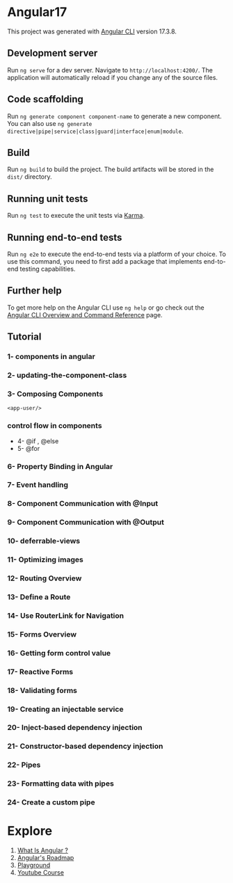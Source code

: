 # Angular17

This project was generated with [Angular CLI](https://github.com/angular/angular-cli) version 17.3.8.

## Development server

Run `ng serve` for a dev server. Navigate to `http://localhost:4200/`. The application will automatically reload if you change any of the source files.

## Code scaffolding

Run `ng generate component component-name` to generate a new component. You can also use `ng generate directive|pipe|service|class|guard|interface|enum|module`.

## Build

Run `ng build` to build the project. The build artifacts will be stored in the `dist/` directory.

## Running unit tests

Run `ng test` to execute the unit tests via [Karma](https://karma-runner.github.io).

## Running end-to-end tests

Run `ng e2e` to execute the end-to-end tests via a platform of your choice. To use this command, you need to first add a package that implements end-to-end testing capabilities.

## Further help

To get more help on the Angular CLI use `ng help` or go check out the [Angular CLI Overview and Command Reference](https://angular.io/cli) page.


## Tutorial

### 1- components in angular
### 2- updating-the-component-class

### 3- Composing Components
 
 `<app-user/>`

 ###  control flow in components

 - 4- @if  , @else
 - 5- @for

 ### 6- Property Binding in Angular
 ### 7- Event handling
 ### 8- Component Communication with @Input
 ### 9- Component Communication with @Output
 ### 10- deferrable-views
 ### 11- Optimizing images
 ### 12- Routing Overview
 ### 13- Define a Route
 ### 14- Use RouterLink for Navigation
 ### 15- Forms Overview
 ### 16- Getting form control value
 ### 17- Reactive Forms
 ### 18- Validating forms
 ### 19- Creating an injectable service
 ### 20- Inject-based dependency injection
 ### 21- Constructor-based dependency injection
 ### 22- Pipes
 ### 23- Formatting data with pipes
 ### 24- Create a custom pipe


 # Explore 
 1. [What Is Angular ?](https://angular.dev/overview)
 2. [Angular's Roadmap](https://angular.dev/roadmap)
 3. [Playground](https://angular.dev/playground)
 4. [Youtube Course](https://youtube.com/playlist?list=PL1w1q3fL4pmj9k1FrJ3Pe91EPub2_h4jF)
